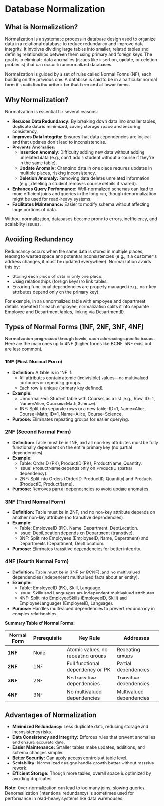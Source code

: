 # Database Normalization

## What is Normalization?
Normalization is a systematic process in database design used to organize data in a relational database to reduce redundancy and improve data integrity. It involves dividing large tables into smaller, related tables and defining relationships between them using primary and foreign keys. The goal is to eliminate data anomalies (issues like insertion, update, or deletion problems) that can occur in unnormalized databases.

Normalization is guided by a set of rules called Normal Forms (NF), each building on the previous one. A database is said to be in a particular normal form if it satisfies the criteria for that form and all lower forms.

## Why Normalization?
Normalization is essential for several reasons:
- **Reduces Data Redundancy:** By breaking down data into smaller tables, duplicate data is minimized, saving storage space and ensuring consistency.
- **Improves Data Integrity:** Ensures that data dependencies are logical and that updates don't lead to inconsistencies.
- **Prevents Anomalies:**
  - **Insertion Anomaly:** Difficulty adding new data without adding unrelated data (e.g., can't add a student without a course if they're in the same table).
  - **Update Anomaly:** Changing data in one place requires updates in multiple places, risking inconsistency.
  - **Deletion Anomaly:** Removing data deletes unrelated information (e.g., deleting a student removes course details if shared).
- **Enhances Query Performance:** Well-normalized schemas can lead to more efficient joins and queries in the long run, though denormalization might be used for read-heavy systems.
- **Facilitates Maintenance:** Easier to modify schema without affecting large portions of data.

Without normalization, databases become prone to errors, inefficiency, and scalability issues.

## Avoiding Redundancy
Redundancy occurs when the same data is stored in multiple places, leading to wasted space and potential inconsistencies (e.g., if a customer's address changes, it must be updated everywhere). Normalization avoids this by:
- Storing each piece of data in only one place.
- Using relationships (foreign keys) to link tables.
- Ensuring functional dependencies are properly managed (e.g., non-key attributes depend only on the primary key).

For example, in an unnormalized table with employee and department details repeated for each employee, normalization splits it into separate Employee and Department tables, linking via DepartmentID.

## Types of Normal Forms (1NF, 2NF, 3NF, 4NF)
Normalization progresses through levels, each addressing specific issues. Here are the main ones up to 4NF (higher forms like BCNF, 5NF exist but are less common).

### 1NF (First Normal Form)
- **Definition:** A table is in 1NF if:
  - All attributes contain atomic (indivisible) values—no multivalued attributes or repeating groups.
  - Each row is unique (primary key defined).
- **Example:**
  - Unnormalized: Student table with Courses as a list (e.g., Row: ID=1, Name=Alice, Courses=Math,Science).
  - 1NF: Split into separate rows or a new table: ID=1, Name=Alice, Course=Math; ID=1, Name=Alice, Course=Science.
- **Purpose:** Eliminates repeating groups for easier querying.

### 2NF (Second Normal Form)
- **Definition:** Table must be in 1NF, and all non-key attributes must be fully functionally dependent on the entire primary key (no partial dependencies).
- **Example:**
  - Table: OrderID (PK), ProductID (PK), ProductName, Quantity.
  - Issue: ProductName depends only on ProductID (partial dependency).
  - 2NF: Split into Orders (OrderID, ProductID, Quantity) and Products (ProductID, ProductName).
- **Purpose:** Removes partial dependencies to avoid update anomalies.

### 3NF (Third Normal Form)
- **Definition:** Table must be in 2NF, and no non-key attribute depends on another non-key attribute (no transitive dependencies).
- **Example:**
  - Table: EmployeeID (PK), Name, Department, DeptLocation.
  - Issue: DeptLocation depends on Department (transitive).
  - 3NF: Split into Employees (EmployeeID, Name, Department) and Departments (Department, DeptLocation).
- **Purpose:** Eliminates transitive dependencies for better integrity.

### 4NF (Fourth Normal Form)
- **Definition:** Table must be in 3NF (or BCNF), and no multivalued dependencies (independent multivalued facts about an entity).
- **Example:**
  - Table: EmployeeID (PK), Skill, Language.
  - Issue: Skills and Languages are independent multivalued attributes.
  - 4NF: Split into EmployeeSkills (EmployeeID, Skill) and EmployeeLanguages (EmployeeID, Language).
- **Purpose:** Handles multivalued dependencies to prevent redundancy in complex relationships.

**Summary Table of Normal Forms:**

| Normal Form | Prerequisite | Key Rule | Addresses |
|-------------|--------------|----------|-----------|
| **1NF**    | None        | Atomic values, no repeating groups | Repeating groups |
| **2NF**    | 1NF         | Full functional dependency on PK | Partial dependencies |
| **3NF**    | 2NF         | No transitive dependencies | Transitive dependencies |
| **4NF**    | 3NF         | No multivalued dependencies | Multivalued dependencies |

## Advantages of Normalization
- **Minimized Redundancy:** Less duplicate data, reducing storage and inconsistency risks.
- **Data Consistency and Integrity:** Enforces rules that prevent anomalies and ensure accurate data.
- **Easier Maintenance:** Smaller tables make updates, additions, and schema changes simpler.
- **Better Security:** Can apply access controls at table level.
- **Scalability:** Normalized designs handle growth better without massive rework.
- **Efficient Storage:** Though more tables, overall space is optimized by avoiding duplicates.

**Note:** Over-normalization can lead to too many joins, slowing queries. Denormalization (intentional redundancy) is sometimes used for performance in read-heavy systems like data warehouses.
